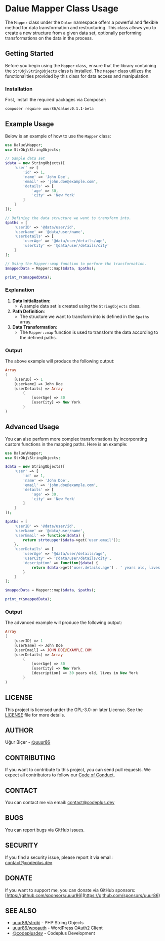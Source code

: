 # Dalue Mapper Class Usage

The `Mapper` class under the `Dalue` namespace offers a powerful and flexible method for data transformation and restructuring. This class allows you to create a new structure from a given data set, optionally performing transformations on the data in the process.

## Getting Started

Before you begin using the `Mapper` class, ensure that the library containing the `StrObj\StringObjects` class is installed. The `Mapper` class utilizes the functionalities provided by this class for data access and manipulation.

### Installation

First, install the required packages via Composer:

```sh
composer require uuur86/dalue:0.1.1-beta
```

## Example Usage

Below is an example of how to use the `Mapper` class:

```php
use Dalue\Mapper;
use StrObj\StringObjects;

// Sample data set
$data = new StringObjects([
    'user' => [
        'id' => 1,
        'name' => 'John Doe',
        'email' => 'john.doe@example.com',
        'details' => [
            'age' => 30,
            'city' => 'New York'
        ]
    ]
]);

// Defining the data structure we want to transform into.
$paths = [
    'userID' => '@data/user/id',
    'userName' => '@data/user/name',
    'userDetails' => [
        'userAge' => '@data/user/details/age',
        'userCity' => '@data/user/details/city'
    ]
];

// Using the Mapper::map function to perform the transformation.
$mappedData = Mapper::map($data, $paths);

print_r($mappedData);
```

### Explanation

1. **Data Initialization**:
    - A sample data set is created using the `StringObjects` class.
2. **Path Definition**:
    - The structure we want to transform into is defined in the `$paths` array.
3. **Data Transformation**:
    - The `Mapper::map` function is used to transform the data according to the defined paths.

### Output

The above example will produce the following output:

```php
Array
(
    [userID] => 1
    [userName] => John Doe
    [userDetails] => Array
        (
            [userAge] => 30
            [userCity] => New York
        )
)
```

## Advanced Usage

You can also perform more complex transformations by incorporating custom functions in the mapping paths. Here is an example:

```php
use Dalue\Mapper;
use StrObj\StringObjects;

$data = new StringObjects([
    'user' => [
        'id' => 1,
        'name' => 'John Doe',
        'email' => 'john.doe@example.com',
        'details' => [
            'age' => 30,
            'city' => 'New York'
        ]
    ]
]);

$paths = [
    'userID' => '@data/user/id',
    'userName' => '@data/user/name',
    'userEmail' => function($data) {
        return strtoupper($data->get('user.email'));
    },
    'userDetails' => [
        'userAge' => '@data/user/details/age',
        'userCity' => '@data/user/details/city',
        'description' => function($data) {
            return $data->get('user.details.age') . ' years old, lives in ' . $data->get('user.details.city');
        }
    ]
];

$mappedData = Mapper::map($data, $paths);

print_r($mappedData);
```

### Output

The advanced example will produce the following output:

```php
Array
(
    [userID] => 1
    [userName] => John Doe
    [userEmail] => JOHN.DOE@EXAMPLE.COM
    [userDetails] => Array
        (
            [userAge] => 30
            [userCity] => New York
            [description] => 30 years old, lives in New York
        )
)
```

## LICENSE

This project is licensed under the GPL-3.0-or-later License. See the [LICENSE](LICENSE) file for more details.

## AUTHOR

Uğur Biçer - [@uuur86](https://github.com/uuur86)

## CONTRIBUTING

If you want to contribute to this project, you can send pull requests. We expect all contributors to follow our [Code of Conduct](CONTRIBUTING.md).

## CONTACT

You can contact me via email: [contact@codeplus.dev](mailto:contact@codeplus.dev)

## BUGS

You can report bugs via GitHub issues.

## SECURITY

If you find a security issue, please report it via email: [contact@codeplus.dev](mailto:contact@codeplus.dev)

## DONATE

If you want to support me, you can donate via GitHub sponsors: [https://github.com/sponsors/uuur86](https://github.com/sponsors/uuur86)

## SEE ALSO

- [uuur86/strobj](https://github.com/uuur86/strobj) - PHP String Objects
- [uuur86/wpoauth](https://github.com/uuur86/wpoauth) - WordPress OAuth2 Client
- [@codeplusdev](https://github.com/codeplusdev) - Codeplus Development

